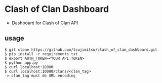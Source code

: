 Clash of Clan Dashboard
====
* Dashboard for Clash of Clan API

usage
----

    $ git clone https://github.com/tsujimitsu/clash_of_clan_dashboard.git
    $ pip install -r requirements.txt
    $ export AUTH_TOKEN=<YOUR API TOKEN>
    $ python app.py
    $ curl localhost:10080
    $ curl localhost:10080/clans/<clan_tag>
    -> clan_tag must do URL encoding
